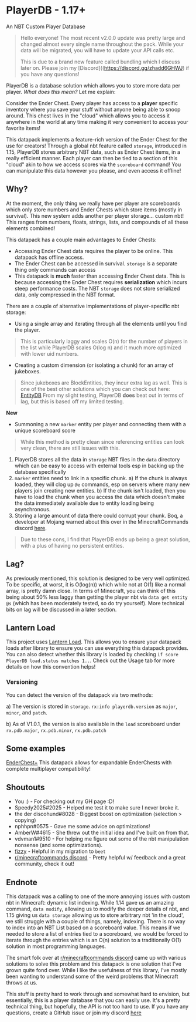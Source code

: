 # PlayerDB - 1.17+
An NBT Custom Player Database

> Hello everyone! The most recent v2.0.0 update was pretty large and changed almost every single name throughout the pack. While your data will be migrated, you will have to update your API calls etc.
> 
> This is due to a brand new feature called bundling which I discuss later on. Please join my [Discord]((https://discord.gg/zhadd6GHWJ) if you have any questions!

PlayerDB is a database solution which allows you to store more data per player. *What does this mean?* Let me explain:

Consider the Ender Chest. Every player has access to a **player** specific inventory where you save your stuff without anyone being able to snoop around. This chest lives in the "cloud" which allows you to access it anywhere in the world at any time making it very convenient to access your favorite items!

This datapack implements a feature-rich version of the Ender Chest for the use for creators! Through a global nbt feature called `storage`, introduced in 1.15, PlayerDB stores arbitrary NBT data, such as Ender Chest items, in a really efficient manner. Each player can then be tied to a section of this "cloud" akin to how we access scores via the `scoreboard` command! You can manipulate this data however you please, and even access it offline!

## Why?

At the moment, the only thing we really have per player are scoreboards which only store numbers and Ender Chests which store items (mostly in survival). This new system adds another per player storage... custom nbt! This ranges from numbers, floats, strings, lists, and compounds of all these elements combined!

This datapack has a couple main advantages to Ender Chests:
* Accessing Ender Chest data requires the player to be online. This datapack has offline access.
* The Ender Chest can be accessed in survival. `storage` is a separate thing only commands can access
* This datapack is **much** faster than accessing Ender Chest data. This is because accessing the Ender Chest requires **serialization** which incurs steep performance costs. The NBT `storage` does not store serialized data, only compressed in the NBT format.

There are a couple of alternative implementations of player-specific nbt storage:
* Using a single array and iterating through all the elements until you find the player.
> This is particularly laggy and scales O(n) for the number of players in the list while 
> PlayerDB scales O(log n) and it much more optimized with lower uid numbers.

* Creating a custom dimension (or isolating a chunk) for an array of jukeboxes.
> Since jukeboxes are BlockEntities, they incur extra lag as well. 
> This is one of the best other solutions which you can check out here: [EntityDB](https://github.com/hqics/entitydb)
> From my slight testing, PlayerDB **does** beat out in terms of lag, but this is based off my limited testing.

**New**
* Summoning a new `marker` entity per player and connecting them with a unique scoreboard score
> While this method is pretty clean since referencing entities can look very clean, there are still issues with this.
1. PlayerDB stores all the data in `storage` NBT files in the `data` directory which can be easy to access with external tools esp in backing up the database specifically
2. `marker` entities need to link in a specific chunk.
    a) If the chunk is always loaded, they will clog up `@e` commands, esp on servers where many new players join creating new entities.
    b) If the chunk isn't loaded, then you have to load the chunk when you access the data which doesn't make the data immediately available due to entity loading being asynchronous.
3. Storing a large amount of data there could corrupt your chunk. Boq, a developer at Mojang warned about this over in the MinecraftCommands discord [here](https://canary.discord.com/channels/154777837382008833/593812273164976166/831955643568619561).
> Due to these cons, I find that PlayerDB ends up being a great solution, with a plus of having no persistent entities.

## Lag?

As previously mentioned, this solution is designed to be very well optimized. To be specific, at worst, it is O(log(n)) which while not at O(1) like a normal array, is pretty damn close. In terms of Minecraft, you can think of this being about 50% less laggy than getting the player nbt via `data get entity @s` (which has been moderately tested, so do try yourself). More technical bits on lag will be discussed in a later section.


## Lantern Load

This project uses [Lantern Load](https://github.com/LanternMC/Load). This allows you to ensure your datapack loads after library to ensure you can use everything this datapack provides. You can also detect whether this library is loaded by checking `if score PlayerDB load.status matches 1..`. Check out the Usage tab for more details on how this convention helps!


### Versioning

You can detect the version of the datapack via two methods:

a) The version is stored in `storage`. `rx:info playerdb.version` as `major`, `minor`, and `patch`.

b) As of V1.0.1, the version is also available in the `load` scoreboard under `rx.pdb.major`, `rx.pdb.minor`, `rx.pdb.patch`


## Some examples

[EnderChest+](https://github.com/rx-modules/EnderChestPlus)
This datapack allows for expandable EnderChests with complete multiplayer compatibility!


## Shoutouts

* You :) - For checking out my GH page :D!
* Speedy2025#2025 - Helped me test it to make sure I never broke it.
* the der discohund#8028 - Biggest boost on optimization (selection > copying)
* nphhpn#0575 - Gave me some advice on optimizations!
* AmberW#4615 - She threw out the initial idea and I've built on from that.
* vdvman1#9510 - For helping me figure out some of the nbt manipulation nonsense (and some optimizations).
* [fizzy](https://github.com/vberlier) - Helpful in my migration to `beet`
* [r/minecraftcommands discord](https://discord.gg/QAFXFtZ) - Pretty helpful w/ feedback and a great community, check it out!


## Endnote

This datapack was a calling to one of the more annoying issues with custom nbt in Minecraft: dynamic list indexing. While 1.14 gave us an amazing command, `data modify`, allowing us to modify the deeper details of nbt, and 1.15 giving us `data storage` allowing us to store arbitrary nbt 'in the cloud', we still struggle with a couple of things, namely, indexing. There is no way to index into an NBT List based on a scoreboard value. This means if we needed to store a list of entries tied to a scoreboard, we would be forced to iterate through the entries which is an O(n) solution to a traditionally O(1) solution in most programming languages.

The smart folk over at [r/minecraftcommands discord](https://discord.gg/QAFXFtZ) came up with various solutions to solve this problem and this datapack is one solution that I've grown quite fond over. While I like the usefulness of this library, I've mostly been wanting to understand some of the weird problems that Minecraft throws at us.

This stuff is pretty hard to work through and somewhat hard to envision, but essentially, this is a player database that you can easily use. It's a pretty technical thing, but hopefully, the API is not too hard to use. If you have any questions, create a GitHub issue or join my discord [here](https://discord.gg/zhadd6GHWJ)
